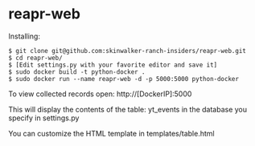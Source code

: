 # reapr-web

Installing:
```
$ git clone git@github.com:skinwalker-ranch-insiders/reapr-web.git
$ cd reapr-web/
$ [Edit settings.py with your favorite editor and save it]
$ sudo docker build -t python-docker .
$ sudo docker run --name reapr-web -d -p 5000:5000 python-docker
```
To view collected records open: http://[DockerIP]:5000

This will display the contents of the table: yt_events in the database you specify in settings.py

You can customize the HTML template in templates/table.html
